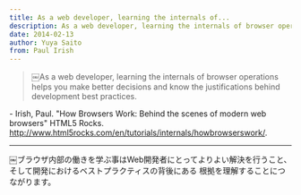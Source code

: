 ```yaml
---
title: As a web developer, learning the internals of...
description: As a web developer, learning the internals of browser operations helps you make better decisions and know the justifications behind development best practices.
date: 2014-02-13
author: Yuya Saito
from: Paul Irish
---
```


> ￼As a web developer, learning the internals of browser operations helps you make better decisions and know the justifications behind development best practices.

\- Irish, Paul. "How Browsers Work: Behind the scenes of modern web browsers" HTML5 Rocks. <http://www.html5rocks.com/en/tutorials/internals/howbrowserswork/>.

* * *

￼ブラウザ内部の働きを学ぶ事はWeb開発者にとってよりよい解決を行うこと、そして開発におけるベストプラクティスの背後にある 根拠を理解することにつながります。